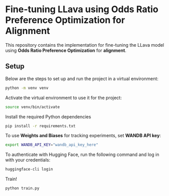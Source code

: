 # Fine-tuning LLava using Odds Ratio Preference Optimization for Alignment

This repository contains the implementation for fine-tuning the LLava model using **Odds Ratio Preference Optimization** for **alignment**. 
## Setup

Below are the steps to set up and run the project in a virtual environment:
```bash
python -m venv venv
```
Activate the virtual environment to use it for the project:
  ```bash
  source venv/bin/activate
  ```
Install the required Python dependencies
```bash
pip install -r requirements.txt
```
To use **Weights and Biases** for tracking experiments, set **WANDB API key**:

```bash
export WANDB_API_KEY="wandb_api_key_here"
```
To authenticate with Hugging Face, run the following command and log in with your credentials:
```bash
huggingface-cli login
```
Train!
```bash
python train.py
```

